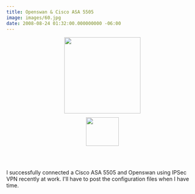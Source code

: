 ```yaml
---
title: Openswan & Cisco ASA 5505
image: images/60.jpg
date: 2008-08-24 01:32:00.000000000 -06:00
---
```

<a onblur="try {parent.deselectBloggerImageGracefully();} catch(e) {}" href="/images/old/cisco_logo.gif"><img style="margin: 0px auto 10px; display: block; text-align: center; cursor: pointer; width: 200px;" src="/images/old/cisco_logo.gif" alt="" border="0" /></a><a onblur="try {parent.deselectBloggerImageGracefully();} catch(e) {}" href="/images/old/openswan.logo.jpg"><img style="margin: 0px auto 10px; display: block; text-align: center; cursor: pointer; width: 86px; height: 75px;" src="/images/old/openswan.logo.jpg" alt="" border="0" /></a><br /><br /><br />I successfully connected a Cisco ASA 5505 and Openswan using IPSec VPN recently at work.  I'll have to post the configuration files when I have time.
